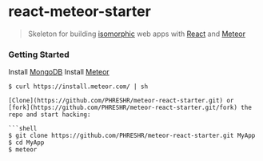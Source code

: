 # react-meteor-starter

> Skeleton for building [isomorphic](http://nerds.airbnb.com/isomorphic-javascript-future-web-apps/)
> web apps with [React](https://facebook.github.io/react/) and [Meteor](https://www.meteor.com/)

### Getting Started
Install [MongoDB](https://www.mongodb.org/downloads)
Install [Meteor](https://www.meteor.com/install)
```shell
$ curl https://install.meteor.com/ | sh

[Clone](https://github.com/PHRESHR/meteor-react-starter.git) or
[fork](https://github.com/PHRESHR/meteor-react-starter.git/fork) the repo and start hacking:

```shell
$ git clone https://github.com/PHRESHR/meteor-react-starter.git MyApp
$ cd MyApp
$ meteor
